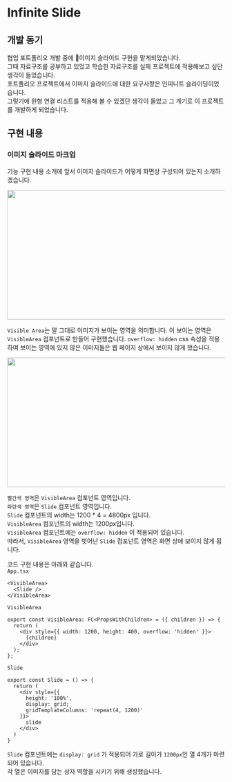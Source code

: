 # Infinite Slide

## 개발 동기
협업 포트폴리오 개발 중에 이미지 슬라이드 구현을 맡게되었습니다.  
그때 자료구조를 공부하고 있었고 학습한 자료구조를 실제 프로젝트에 적용해보고 싶단 생각이 들었습니다.  
포트폴리오 프로젝트에서 이미지 슬라이드에 대한 요구사항은 인피니트 슬라이딩이었습니다.  
그렇기에 원형 연결 리스트를 적용해 볼 수 있겠단 생각이 들었고 그 계기로 이 프로젝트를 개발하게 되었습니다.

## 구현 내용
### 이미지 슬라이드 마크업
기능 구현 내용 소개에 앞서 이미지 슬라이드가 어떻게 화면상 구성되어 있는지 소개하겠습니다.  

<img src='https://github.com/NEARworld/infinite-slide/assets/102969108/cc58aef3-a540-46aa-82d7-e5943c882048' width='600' height='300' />

`Visible Area`는 말 그대로 이미지가 보이는 영역을 의미합니다. 
이 보이는 영역은 `VisibleArea` 컴포넌트로 만들어 구현했습니다. 
`overflow: hidden` css 속성을 적용하여 보이는 영역에 있지 않은 이미지들은 웹 페이지 상에서 보이지 않게 했습니다.  

<img src='https://github.com/NEARworld/infinite-slide/assets/102969108/ab20b68c-f0b0-4a07-ade8-0bf4759915b0' width='600' height='300' />  

`빨간색 영역`은 `VisibleArea` 컴포넌트 영역입니다.  
`파란색 영역`은 `Slide` 컴포넌트 영역입니다.  
`Slide` 컴포넌트의 width는 1200 * 4 = 4800px 입니다.  
`VisibleArea` 컴포넌트의 width는 1200px입니다.  
`VisibleArea` 컴포넌트에는 `overflow: hidden` 이 적용되어 있습니다.  
따라서, `VisibleArea` 영역을 벗어난 `Slide` 컴포넌트 영역은 화면 상에 보이지 않게 됩니다.

코드 구현 내용은 아래와 같습니다.  
`App.tsx`
```tsx
<VisibleArea>
  <Slide />
</VisibleArea>
```
`VisibleArea`
```tsx
export const VisibleArea: FC<PropsWithChildren> = ({ children }) => {
  return (
    <div style={{ width: 1200, height: 400, overflow: 'hidden' }}>
      {children}
    </div>
  );
};
```
`Slide`
```tsx
export const Slide = () => {
  return (
    <div style={{
      height: '100%',
      display: grid;
      gridTemplateColumns: 'repeat(4, 1200)'
    }}>
      slide
    </div>
  )
}
```
`Slide` 컴포넌트에는 `display: grid` 가 적용되어 가로 길이가 `1200px`인 열 4개가 마련되어 있습니다.  
각 열은 이미지를 담는 상자 역할을 시키기 위해 생성했습니다.

